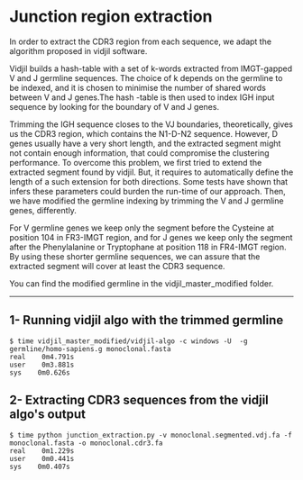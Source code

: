 # Junction region extraction 

In order to extract the CDR3 region from each sequence, we adapt the algorithm 
proposed in vidjil software. 

Vidjil builds a hash-table with a set of k-words extracted from IMGT-gapped V and
J germline sequences. The choice of k depends on the germline to be indexed, and
it is chosen to minimise the number of shared words between V and J genes.The hash
-table is then used to index  IGH input sequence by looking for the boundary of 
V and J genes. 

Trimming the IGH sequence closes to the VJ boundaries, theoretically, gives us the
CDR3 region, which contains the N1-D-N2 sequence. However, D genes usually have a
very short length, and the extracted segment might not contain enough information,
that could  compromise the clustering performance. To overcome this problem, we 
first tried to extend the extracted segment found by vidjil. But, it requires to
automatically define the length of a such extension for both directions. Some tests
have shown that infers these parameters could burden the run-time of our approach.
Then, we have modified the germline indexing by trimming the V and J germline genes,
differently.

For V germline genes we keep only the segment before the Cysteine at position 104
in FR3-IMGT region, and for J genes we keep only the segment after the Phenylalanine
or Tryptophane at position 118 in FR4-IMGT region. By using these shorter germline 
sequences, we can assure that the extracted segment will cover at least the CDR3 
sequence.

You can find the modified germline in the vidjil_master_modified folder.
***

## 1- Running vidjil algo with the trimmed germline
```
$ time vidjil_master_modified/vidjil-algo -c windows -U  -g germline/homo-sapiens.g monoclonal.fasta
real    0m4.791s
user    0m3.881s
sys    0m0.626s
```
## 2- Extracting CDR3 sequences from the vidjil algo's output 
```
$ time python junction_extraction.py -v monoclonal.segmented.vdj.fa -f monoclonal.fasta -o monoclonal.cdr3.fa
real    0m1.229s
user    0m0.441s
sys    0m0.407s
```
